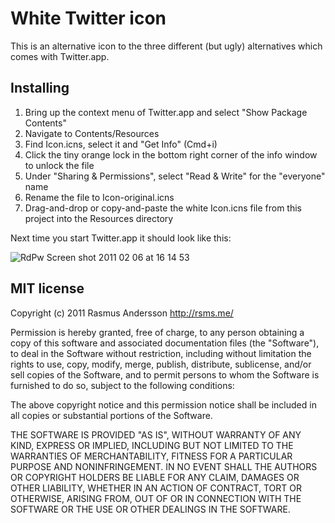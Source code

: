 # White Twitter icon

This is an alternative icon to the three different (but ugly) alternatives which comes with Twitter.app.

## Installing

1. Bring up the context menu of Twitter.app and select "Show Package Contents"
2. Navigate to Contents/Resources
3. Find Icon.icns, select it and "Get Info" (Cmd+i)
4. Click the tiny orange lock in the bottom right corner of the info window to unlock the file
5. Under "Sharing & Permissions", select "Read & Write" for the "everyone" name
6. Rename the file to Icon-original.icns
7. Drag-and-drop or copy-and-paste the white Icon.icns file from this project into the Resources directory

Next time you start Twitter.app it should look like this:

![RdPw Screen shot 2011 02 06 at 16 14 53](http://farm6.static.flickr.com/5136/5421259125_ea06d67675_o.png)

## MIT license

Copyright (c) 2011 Rasmus Andersson <http://rsms.me/>

Permission is hereby granted, free of charge, to any person obtaining a copy
of this software and associated documentation files (the "Software"), to deal
in the Software without restriction, including without limitation the rights
to use, copy, modify, merge, publish, distribute, sublicense, and/or sell
copies of the Software, and to permit persons to whom the Software is
furnished to do so, subject to the following conditions:

The above copyright notice and this permission notice shall be included in
all copies or substantial portions of the Software.

THE SOFTWARE IS PROVIDED "AS IS", WITHOUT WARRANTY OF ANY KIND, EXPRESS OR
IMPLIED, INCLUDING BUT NOT LIMITED TO THE WARRANTIES OF MERCHANTABILITY,
FITNESS FOR A PARTICULAR PURPOSE AND NONINFRINGEMENT. IN NO EVENT SHALL THE
AUTHORS OR COPYRIGHT HOLDERS BE LIABLE FOR ANY CLAIM, DAMAGES OR OTHER
LIABILITY, WHETHER IN AN ACTION OF CONTRACT, TORT OR OTHERWISE, ARISING FROM,
OUT OF OR IN CONNECTION WITH THE SOFTWARE OR THE USE OR OTHER DEALINGS IN
THE SOFTWARE.

